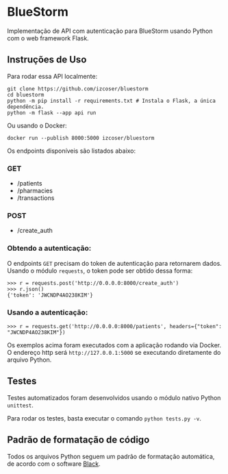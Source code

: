 # BlueStorm

Implementação de API com autenticação para BlueStorm usando Python com o web framework Flask.

## Instruções de Uso

Para rodar essa API localmente:

```
git clone https://github.com/izcoser/bluestorm
cd bluestorm
python -m pip install -r requirements.txt # Instala o Flask, a única dependência.
python -m flask --app api run
```

Ou usando o Docker:
```
docker run --publish 8000:5000 izcoser/bluestorm
```

Os endpoints disponíveis são listados abaixo:

### GET

- /patients
- /pharmacies
- /transactions

### POST

- /create_auth

### Obtendo a autenticação:

O endpoints ```GET``` precisam do token de autenticação para retornarem dados. Usando o módulo ```requests```, o token pode ser obtido dessa forma:

```
>>> r = requests.post('http://0.0.0.0:8000/create_auth')
>>> r.json()
{'token': 'JWCNDP4AO238KIM'}
```

### Usando a autenticação:

```
>>> r = requests.get('http://0.0.0.0:8000/patients', headers={"token": "JWCNDP4AO238KIM"})
```

Os exemplos acima foram executados com a aplicação rodando via Docker. O endereço http será ```http://127.0.0.1:5000``` se executando diretamente do arquivo Python.

## Testes

Testes automatizados foram desenvolvidos usando o módulo nativo Python ```unittest```.

Para rodar os testes, basta executar o comando ```python tests.py -v```.

## Padrão de formatação de código

Todos os arquivos Python seguem um padrão de formatação automática, de acordo com o software [Black](https://github.com/psf/black).
